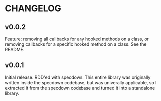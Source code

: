 CHANGELOG
====================

v0.0.2
----------

Feature: removing all callbacks for any hooked methods on a class, or
removing callbacks for a specific hooked method on a class. See the
README.


v0.0.1
----------

Initial release. RDD'ed with specdown. This entire library was originally written inside the specdown codebase, but was univerally applicable, so I extracted it from the specdown codebase and turned it into a standalone library.
